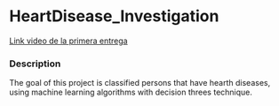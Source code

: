 # HeartDisease_Investigation

[Link video de la primera entrega](https://youtu.be/rZOs4bxd3-c)

### Description

The goal of this project is classified persons that have hearth diseases, using machine learning algorithms with decision threes technique.   
